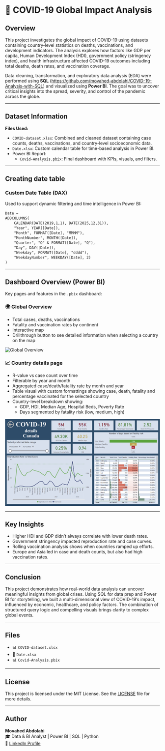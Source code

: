 # 🦠 COVID-19 Global Impact Analysis

## Overview

This project investigates the global impact of COVID-19 using datasets containing country-level statistics on deaths, vaccinations, and development indicators. The analysis explores how factors like GDP per capita, Human Development Index (HDI), government policy (stringency index), and health infrastructure affected COVID-19 outcomes including total deaths, death rates, and vaccination coverage.

Data cleaning, transformation, and exploratory data analysis (EDA) were performed using **SQL** (https://github.com/movahed-abdolahi/COVID-19-Analysis-with-SQL) and visualized using **Power BI**. The goal was to uncover critical insights into the spread, severity, and control of the pandemic across the globe.

---

## Dataset Information

**Files Used:**

- `COVID-dataset.xlsx`: Combined and cleaned dataset containing case counts, deaths, vaccinations, and country-level socioeconomic data.
- `Date.xlsx`: Custom calendar table for time-based analysis in Power BI.
- Power BI Report:
  - `Covid-Analysis.pbix`: Final dashboard with KPIs, visuals, and filters.

---

## Creating date table

### Custom Date Table (DAX)

Used to support dynamic filtering and time intelligence in Power BI:

```DAX
Date = 
ADDCOLUMNS(
    CALENDAR(DATE(2019,1,1), DATE(2025,12,31)),
    "Year", YEAR([Date]),
    "Month", FORMAT([Date], "MMMM"),
    "MonthNumber", MONTH([Date]),
    "Quarter", "Q" & FORMAT([Date], "Q"),
    "Day", DAY([Date]),
    "Weekday", FORMAT([Date], "dddd"),
    "WeekdayNumber", WEEKDAY([Date], 2)
)
```

---

## Dashboard Overview (Power BI)

Key pages and features in the `.pbix` dashboard:

### 🌍 Global Overview
- Total cases, deaths, vaccinations
- Fatality and vaccination rates by continent
- Interactive map
- Drillthrough button to see detailed information when selecting a country on the map

![Global Overview](files/Qverview.png)

### 📈 Country details page
- R-value vs case count over time
- Filterable by year and month
- Aggregated case/death/fatality rate by month and year
- Table visual with custom formattings showing case, death, fatality and percentage vaccinated for the selected country
- Country-level breakdown showing:
  - GDP, HDI, Median Age, Hospital Beds, Poverty Rate
  - Days segmented by fatality risk (low, medium, high)

![Country detail drillthrough page](files/Country-Detail.png)

---

## Key Insights

- Higher HDI and GDP didn’t always correlate with lower death rates.
- Government stringency impacted reproduction rate and case curves.
- Rolling vaccination analysis shows when countries ramped up efforts.
- Europe and Asia led in case and death counts, but also had high vaccination rates.

---

## Conclusion

This project demonstrates how real-world data analysis can uncover meaningful insights from global crises. Using SQL for data prep and Power BI for storytelling, we built a multi-dimensional view of COVID-19’s impact, influenced by economic, healthcare, and policy factors. The combination of structured query logic and compelling visuals brings clarity to complex global events.

---

## Files

- 📊 `COVID-dataset.xlsx`
- 📅 `Date.xlsx`
- 📊 `Covid-Analysis.pbix`

---

## License

This project is licensed under the MIT License. See the [LICENSE](LICENSE) file for more details.

---

## Author

**Movahed Abdolahi**  
🎓 Data & BI Analyst | Power BI  | SQL | Python  
🔗 [LinkedIn Profile](https://www.linkedin.com/in/movahed-abdolahi/)
